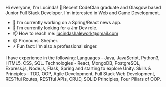
Hi everyone, I'm Lucinda! 👋 Recent CodeClan graduate and Glasgow based Junior Full Stack Developer. I'm interested in Web and Game Development.

- 🔭 I’m currently working on a Spring/React news app.
- 👯 I’m currently looking for a Jnr Dev role.
- 📫 How to reach me: lucindashalework@gmail.com
- 😄 Pronouns: She/her.
- ⚡ Fun fact: I'm also a professional singer.

I have experience in the following:
Languages - Java, JavaScript, Python3, HTML5, CSS, SQL.
Technologies - React, MongoDB, PostgreSQL, Express.js, Node.js, Flask, Spring and starting to explore Unity.
Skills & Principles - TDD, OOP, Agile Development, Full Stack Web Development, RESTful Routes, RESTful APIs, CRUD, SOLID Principles, Four Pillars of OOP.


